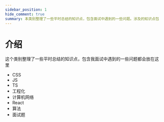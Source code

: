 ```yaml
---
sidebar_position: 1
hide_comment: true
summary: 本类别整理了一些平时总结的知识点，包含面试中遇到的一些问题。涉及的知识点包括 CSS、JS、TS、工程化、计算机网络、React、算法和面试题。
---
```


# 介绍

这个类别整理了一些平时总结的知识点，包含我面试中遇到的一些问题都会放在这里

- CSS
- JS
- TS
- 工程化
- 计算机网络
- React
- 算法
- 面试题
